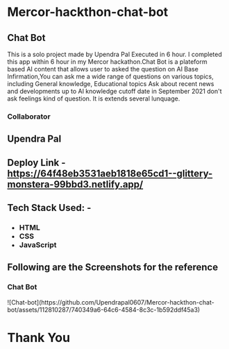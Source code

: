 # Mercor-hackthon-chat-bot

<!-- # fearful-doll-6867 -->

<h2>Chat Bot</h2>
This is a solo project made by Upendra Pal Executed in 6 hour.
I completed this app within 6 hour in my Mercor hackathon.Chat Bot is a plateform based AI content that allows user to asked the question on AI Base Infirmation,You can ask me a wide range of questions on various topics, including General knowledge, Educational topics Ask about recent news and developments up to AI knowledge cutoff date in September 2021 don't ask feelings kind of question. It is extends several lunquage.

<h3>Collaborator<h3>
<h2>Upendra Pal<h2>

Deploy Link - https://64f48eb3531aeb1818e65cd1--glittery-monstera-99bbd3.netlify.app/

<h2>Tech Stack Used: -<h3>
<ul>
<li>HTML</li>
<li>CSS</li>
<li>JavaScript </li>
</ul>

<h2>Following are the Screenshots for the reference</h2>
<h3>Chat Bot</h3>
![Chat-bot](https://github.com/Upendrapal0607/Mercor-hackthon-chat-bot/assets/112810287/740349a6-64c6-4584-8c3c-1b592ddf45a3)

# Thank You
